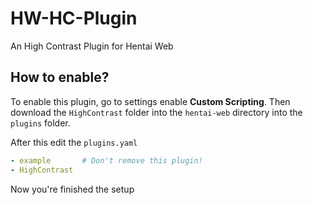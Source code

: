 # HW-HC-Plugin
An High Contrast Plugin for Hentai Web

## How to enable?
To enable this plugin, go to settings enable **Custom Scripting**.
Then download the `HighContrast` folder into the `hentai-web` directory into the `plugins` folder.

After this edit the `plugins.yaml`

```yaml
- example       # Don't remove this plugin!
- HighContrast

```

Now you're finished the setup
 
